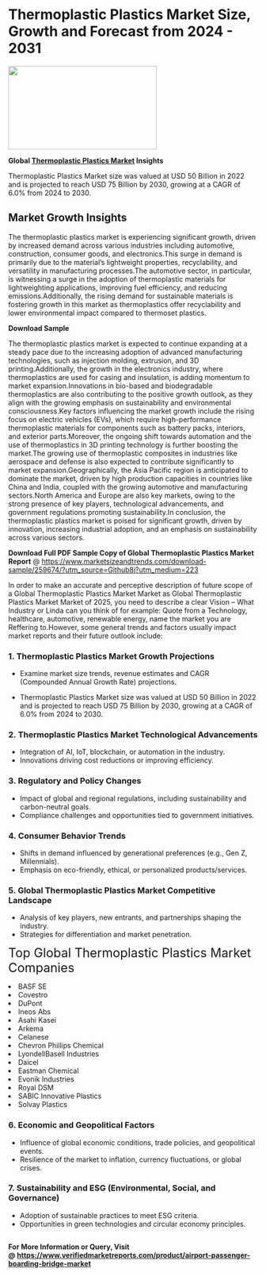 <H1>Thermoplastic Plastics Market Size, Growth and Forecast from 2024 - 2031</H1><img class="aligncenter size-medium wp-image-584254" src="https://thirdeyenews.in/wp-content/uploads/2024/09/Global-Market-Research-300x168.jpeg" alt="" width="300" height="168" /><p><strong>Global&nbsp;<a href="https://www.marketsizeandtrends.com/download-sample/259674/?utm_source=Github8j?utm_medium=223">Thermoplastic Plastics Market</a> Insights</strong></p><p>Thermoplastic Plastics Market size was valued at USD 50 Billion in 2022 and is projected to reach USD 75 Billion by 2030, growing at a CAGR of 6.0% from 2024 to 2030.</p><p><h2>Market Growth Insights</h2> <p>The thermoplastic plastics market is experiencing significant growth, driven by increased demand across various industries including automotive, construction, consumer goods, and electronics.This surge in demand is primarily due to the material’s lightweight properties, recyclability, and versatility in manufacturing processes.The automotive sector, in particular, is witnessing a surge in the adoption of thermoplastic materials for lightweighting applications, improving fuel efficiency, and reducing emissions.Additionally, the rising demand for sustainable materials is fostering growth in this market as thermoplastics offer recyclability and lower environmental impact compared to thermoset plastics.</p> <p><strong>Download Sample</strong></p> <p>The thermoplastic plastics market is expected to continue expanding at a steady pace due to the increasing adoption of advanced manufacturing technologies, such as injection molding, extrusion, and 3D printing.Additionally, the growth in the electronics industry, where thermoplastics are used for casing and insulation, is adding momentum to market expansion.Innovations in bio-based and biodegradable thermoplastics are also contributing to the positive growth outlook, as they align with the growing emphasis on sustainability and environmental consciousness.Key factors influencing the market growth include the rising focus on electric vehicles (EVs), which require high-performance thermoplastic materials for components such as battery packs, interiors, and exterior parts.Moreover, the ongoing shift towards automation and the use of thermoplastics in 3D printing technology is further boosting the market.The growing use of thermoplastic composites in industries like aerospace and defense is also expected to contribute significantly to market expansion.Geographically, the Asia Pacific region is anticipated to dominate the market, driven by high production capacities in countries like China and India, coupled with the growing automotive and manufacturing sectors.North America and Europe are also key markets, owing to the strong presence of key players, technological advancements, and government regulations promoting sustainability.In conclusion, the thermoplastic plastics market is poised for significant growth, driven by innovation, increasing industrial adoption, and an emphasis on sustainability across various sectors.</p> <p><span class=""><strong>Download Full PDF Sample Copy of Global Thermoplastic Plastics Market Report</strong> @ <a href="https://www.marketsizeandtrends.com/download-sample/259674/?utm_source=Github8j?utm_medium=223" target="_blank">https://www.marketsizeandtrends.com/download-sample/259674/?utm_source=Github8j?utm_medium=223</a></span></p><p>In order to make an accurate and perceptive description of future scope of a Global&nbsp;Thermoplastic Plastics Market Market as Global&nbsp;Thermoplastic Plastics Market Market of 2025, you need to describe a clear Vision &ndash; What Industry or Linda can you think of for example: Quote from a Technology, healthcare, automotive, renewable energy, name the market you are Reffering to.However, some general trends and factors usually impact market reports and their future outlook include:</p><h3>1.&nbsp;<strong>Thermoplastic Plastics Market Growth Projections</strong></h3><ul><li>Examine market size trends, revenue estimates and CAGR (Compounded Annual Growth Rate) projections.</li><li><p>Thermoplastic Plastics Market size was valued at USD 50 Billion in 2022 and is projected to reach USD 75 Billion by 2030, growing at a CAGR of 6.0% from 2024 to 2030.</p></li></ul><h3>2.&nbsp;<strong>Thermoplastic Plastics Market Technological Advancements</strong></h3><ul><li>Integration of AI, IoT, blockchain, or automation in the industry.</li><li>Innovations driving cost reductions or improving efficiency.</li></ul><h3>3.&nbsp;<strong>Regulatory and Policy Changes</strong></h3><ul><li>Impact of global and regional regulations, including sustainability and carbon-neutral goals.</li><li>Compliance challenges and opportunities tied to government initiatives.</li></ul><h3>4.&nbsp;<strong>Consumer Behavior Trends</strong></h3><ul><li>Shifts in demand influenced by generational preferences (e.g., Gen Z, Millennials).</li><li>Emphasis on eco-friendly, ethical, or personalized products/services.</li></ul><h3>5.&nbsp;<strong>Global Thermoplastic Plastics Market Competitive Landscape</strong></h3><ul><li>Analysis of key players, new entrants, and partnerships shaping the industry.</li><li>Strategies for differentiation and market penetration.</li></ul><p data-pm-slice="1 1 []"><span style="color: inherit; font-family: inherit; font-size: 25px;">Top Global Thermoplastic Plastics Market Companies</span></p><div class="" data-test-id=""><p><li>BASF SE</li><li> Covestro</li><li> DuPont</li><li> Ineos Abs</li><li> Asahi Kasei</li><li> Arkema</li><li> Celanese</li><li> Chevron Phillips Chemical</li><li> LyondellBasell Industries</li><li> Daicel</li><li> Eastman Chemical</li><li> Evonik Industries</li><li> Royal DSM</li><li> SABIC Innovative Plastics</li><li> Solvay Plastics</li></p></div><h3>6.&nbsp;<strong>Economic and Geopolitical Factors</strong></h3><ul><li>Influence of global economic conditions, trade policies, and geopolitical events.</li><li>Resilience of the market to inflation, currency fluctuations, or global crises.</li></ul><h3>7.&nbsp;<strong>Sustainability and ESG (Environmental, Social, and Governance)</strong></h3><ul><li>Adoption of sustainable practices to meet ESG criteria.</li><li>Opportunities in green technologies and circular economy principles.</li></ul><h2><strong style="font-size: 14px;">For More Information or Query, Visit @&nbsp;</strong><a style="background-color: #ffffff; font-size: 14px;" href="https://www.marketsizeandtrends.com/report/thermoplastic-plastics-market/" target="_blank">https://www.verifiedmarketreports.com/product/airport-passenger-boarding-bridge-market</a></h2>